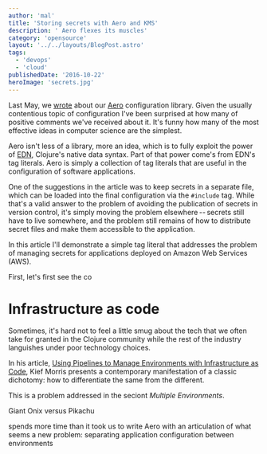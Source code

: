 ```yaml
---
author: 'mal'
title: 'Storing secrets with Aero and KMS'
description: ' Aero flexes its muscles'
category: 'opensource'
layout: '../../layouts/BlogPost.astro'
tags:
  - 'devops'
  - 'cloud'
publishedDate: '2016-10-22'
heroImage: 'secrets.jpg'
---
```


Last May, we [wrote](/blog/aero) about our
[Aero](https://github.com/juxt/aero) configuration library. Given the
usually contentious topic of configuration I've been surprised at how
many of positive comments we've received about it. It's funny how many
of the most effective ideas in computer science are the simplest.

Aero isn't less of a library, more an idea, which is to fully exploit
the power of [EDN](https://github.com/edn-format/edn), Clojure's native
data syntax. Part of that power come's from EDN's tag literals. Aero is
simply a collection of tag literals that are useful in the configuration
of software applications.

One of the suggestions in the article was to keep secrets in a separate
file, which can be loaded into the final configuration via the
`#include` tag. While that's a valid answer to the problem of avoiding
the publication of secrets in version control, it's simply moving the
problem elsewhere -- secrets still have to live somewhere, and the
problem still remains of how to distribute secret files and make them
accessible to the application.

In this article I'll demonstrate a simple tag literal that addresses the
problem of managing secrets for applications deployed on Amazon Web
Services (AWS).

First, let's first see the co

# Infrastructure as code

Sometimes, it's hard not to feel a little smug about the tech that we
often take for granted in the Clojure community while the rest of the
industry languishes under poor technology choices.

In his article, [Using Pipelines to Manage Environments with Infrastructure as Code](https://medium.com/@kief/https-medium-com-kief-using-pipelines-to-manage-environments-with-infrastructure-as-code-b37285a1cbf5),
Kief Morris presents a contemporary manifestation of a classic
dichotomy: how to differentiate the same from the different.

This is a problem addressed in the seciont _Multiple Environments_.

Giant Onix versus Pikachu

spends more time than it took us to write Aero with an articulation of
what seems a new problem: separating application configuration between
environments
